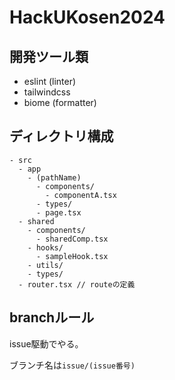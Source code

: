 # HackUKosen2024
## 開発ツール類

- eslint (linter)
- tailwindcss
- biome (formatter)

## ディレクトリ構成

```
- src
  - app
    - (pathName)
      - components/
        - componentA.tsx
      - types/
      - page.tsx
  - shared
    - components/
      - sharedComp.tsx
    - hooks/
      - sampleHook.tsx
    - utils/
    - types/
  - router.tsx // routeの定義
```

## branchルール
issue駆動でやる。

ブランチ名は```issue/(issue番号)```